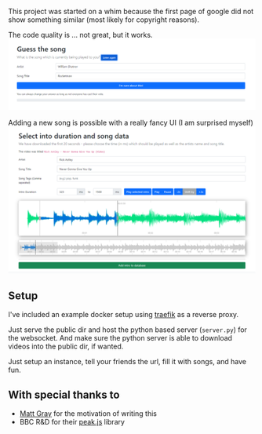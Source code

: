 This project was started on a whim because the first page of google did not show something similar
(most likely for copyright reasons).

The code quality is ... not great, but it works.
![The guess-the-song UI](docs/img_guess_song.png "This is the UI to guess a song")

Adding a new song is possible with a really fancy UI (I am surprised myself)
![The add-a-song UI](docs/img_add_song.png "UI to add a new song with very fancy waveforms")



## Setup

I've included an example docker setup using [traefik](https://doc.traefik.io/traefik/) as a reverse proxy.

Just serve the public dir and host the python based server (`server.py`) for the websocket. And make sure the python
server is able to download videos into the public dir, if wanted.

Just setup an instance, tell your friends the url, fill it with songs, and have fun.

## With special thanks to

* [Matt Gray](https://twitter.com/MattGrayYES) for the motivation of writing this
* BBC R&D for their [peak.js](https://github.com/bbc/peaks.js/) library
